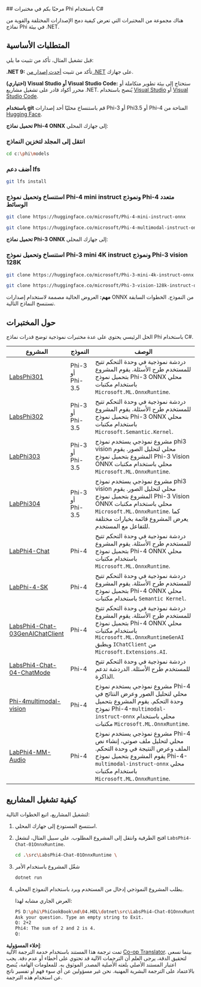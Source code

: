 <!--
CO_OP_TRANSLATOR_METADATA:
{
  "original_hash": "903c509a6d0d1ecce00b849d7f753bdd",
  "translation_date": "2025-07-17T10:31:22+00:00",
  "source_file": "md/04.HOL/dotnet/readme.md",
  "language_code": "ar"
}
-->
﻿## مرحبًا بكم في مختبرات Phi باستخدام C#

هناك مجموعة من المختبرات التي تعرض كيفية دمج الإصدارات المختلفة والقوية من نماذج Phi في بيئة .NET.

## المتطلبات الأساسية

قبل تشغيل المثال، تأكد من تثبيت ما يلي:

**.NET 9:** تأكد من تثبيت [أحدث إصدار من .NET](https://dotnet.microsoft.com/download/dotnet?WT.mc_id=aiml-137032-kinfeylo) على جهازك.

**(اختياري) Visual Studio أو Visual Studio Code:** ستحتاج إلى بيئة تطوير متكاملة أو محرر أكواد قادر على تشغيل مشاريع .NET. يُنصح باستخدام [Visual Studio](https://visualstudio.microsoft.com?WT.mc_id=aiml-137032-kinfeylo) أو [Visual Studio Code](https://code.visualstudio.com?WT.mc_id=aiml-137032-kinfeylo).

**باستخدام git** قم باستنساخ محليًا أحد إصدارات Phi-3 أو Phi3.5 أو Phi-4 المتاحة من [Hugging Face](https://huggingface.co/collections/lokinfey/phi-4-family-679c6f234061a1ab60f5547c).

**تحميل نماذج Phi-4 ONNX** إلى جهازك المحلي:

### انتقل إلى المجلد لتخزين النماذج

```bash
cd c:\phi\models
```

### أضف دعم lfs

```bash
git lfs install 
```

### استنساخ وتحميل نموذج Phi-4 mini instruct ونموذج Phi-4 متعدد الوسائط

```bash
git clone https://huggingface.co/microsoft/Phi-4-mini-instruct-onnx

git clone https://huggingface.co/microsoft/Phi-4-multimodal-instruct-onnx
```

**تحميل نماذج Phi-3 ONNX** إلى جهازك المحلي:

### استنساخ وتحميل نموذج Phi-3 mini 4K instruct ونموذج Phi-3 vision 128K

```bash
git clone https://huggingface.co/microsoft/Phi-3-mini-4k-instruct-onnx

git clone https://huggingface.co/microsoft/Phi-3-vision-128k-instruct-onnx-cpu
```

**مهم:** العروض الحالية مصممة لاستخدام إصدارات ONNX من النموذج. الخطوات السابقة تستنسخ النماذج التالية.

## حول المختبرات

الحل الرئيسي يحتوي على عدة مختبرات نموذجية توضح قدرات نماذج Phi باستخدام C#.

| المشروع | النموذج | الوصف |
| ------------ | -----------| ----------- |
| [LabsPhi301](../../../../../md/04.HOL/dotnet/src/LabsPhi301) | Phi-3 أو Phi-3.5 | دردشة نموذجية في وحدة التحكم تتيح للمستخدم طرح الأسئلة. يقوم المشروع بتحميل نموذج Phi-3 ONNX محلي باستخدام مكتبات `Microsoft.ML.OnnxRuntime`. |
| [LabsPhi302](../../../../../md/04.HOL/dotnet/src/LabsPhi302) | Phi-3 أو Phi-3.5 | دردشة نموذجية في وحدة التحكم تتيح للمستخدم طرح الأسئلة. يقوم المشروع بتحميل نموذج Phi-3 ONNX محلي باستخدام مكتبات `Microsoft.Semantic.Kernel`. |
| [LabPhi303](../../../../../md/04.HOL/dotnet/src/LabsPhi303) | Phi-3 أو Phi-3.5 | مشروع نموذجي يستخدم نموذج phi3 vision محلي لتحليل الصور. يقوم المشروع بتحميل نموذج Phi-3 Vision ONNX محلي باستخدام مكتبات `Microsoft.ML.OnnxRuntime`. |
| [LabPhi304](../../../../../md/04.HOL/dotnet/src/LabsPhi304) | Phi-3 أو Phi-3.5 | مشروع نموذجي يستخدم نموذج phi3 vision محلي لتحليل الصور. يقوم المشروع بتحميل نموذج Phi-3 Vision ONNX محلي باستخدام مكتبات `Microsoft.ML.OnnxRuntime`. كما يعرض المشروع قائمة بخيارات مختلفة للتفاعل مع المستخدم. | 
| [LabPhi4-Chat](../../../../../md/04.HOL/dotnet/src/LabsPhi4-Chat-01OnnxRuntime) | Phi-4 | دردشة نموذجية في وحدة التحكم تتيح للمستخدم طرح الأسئلة. يقوم المشروع بتحميل نموذج Phi-4 ONNX محلي باستخدام مكتبات `Microsoft.ML.OnnxRuntime`. |
| [LabPhi-4-SK](../../../../../md/04.HOL/dotnet/src/LabsPhi4-Chat-02SK) | Phi-4 | دردشة نموذجية في وحدة التحكم تتيح للمستخدم طرح الأسئلة. يقوم المشروع بتحميل نموذج Phi-4 ONNX محلي باستخدام مكتبات `Semantic Kernel`. |
| [LabsPhi4-Chat-03GenAIChatClient](../../../../../md/04.HOL/dotnet/src/LabsPhi4-Chat-03GenAIChatClient) | Phi-4 | دردشة نموذجية في وحدة التحكم تتيح للمستخدم طرح الأسئلة. يقوم المشروع بتحميل نموذج Phi-4 ONNX محلي باستخدام مكتبات `Microsoft.ML.OnnxRuntimeGenAI` ويطبق `IChatClient` من `Microsoft.Extensions.AI`. |
| [LabsPhi4-Chat-04-ChatMode](../../../../../md/04.HOL/dotnet/src/LabsPhi4-Chat-04-ChatMode) | Phi-4 | دردشة نموذجية في وحدة التحكم تتيح للمستخدم طرح الأسئلة. الدردشة تدعم الذاكرة. |
| [Phi-4multimodal-vision](../../../../../md/04.HOL/dotnet/src/LabsPhi4-MultiModal-01Images) | Phi-4 | مشروع نموذجي يستخدم نموذج Phi-4 محلي لتحليل الصور وعرض النتائج في وحدة التحكم. يقوم المشروع بتحميل نموذج Phi-4-`multimodal-instruct-onnx` محلي باستخدام مكتبات `Microsoft.ML.OnnxRuntime`. |
| [LabPhi4-MM-Audio](../../../../../md/04.HOL/dotnet/src/LabsPhi4-MultiModal-02Audio) | Phi-4 | مشروع نموذجي يستخدم نموذج Phi-4 محلي لتحليل ملف صوتي، إنشاء نص الملف وعرض النتيجة في وحدة التحكم. يقوم المشروع بتحميل نموذج Phi-4-`multimodal-instruct-onnx` محلي باستخدام مكتبات `Microsoft.ML.OnnxRuntime`. |

## كيفية تشغيل المشاريع

لتشغيل المشاريع، اتبع الخطوات التالية:

1. استنسخ المستودع إلى جهازك المحلي.

1. افتح الطرفية وانتقل إلى المشروع المطلوب. على سبيل المثال، لنشغل `LabsPhi4-Chat-01OnnxRuntime`.

    ```bash
    cd .\src\LabsPhi4-Chat-01OnnxRuntime \
    ```

1. شغّل المشروع باستخدام الأمر

    ```bash
    dotnet run
    ```

1. يطلب المشروع النموذجي إدخال من المستخدم ويرد باستخدام النموذج المحلي.

   العرض الجاري مشابه لهذا:

   ```bash
   PS D:\phi\PhiCookBook\md\04.HOL\dotnet\src\LabsPhi4-Chat-01OnnxRuntime> dotnet run
   Ask your question. Type an empty string to Exit.
   Q: 2+2
   Phi4: The sum of 2 and 2 is 4.
   Q:
   ```

**إخلاء المسؤولية**:  
تمت ترجمة هذا المستند باستخدام خدمة الترجمة الآلية [Co-op Translator](https://github.com/Azure/co-op-translator). بينما نسعى لتحقيق الدقة، يرجى العلم أن الترجمات الآلية قد تحتوي على أخطاء أو عدم دقة. يجب اعتبار المستند الأصلي بلغته الأصلية المصدر الموثوق به. للمعلومات الهامة، يُنصح بالاعتماد على الترجمة البشرية المهنية. نحن غير مسؤولين عن أي سوء فهم أو تفسير ناتج عن استخدام هذه الترجمة.